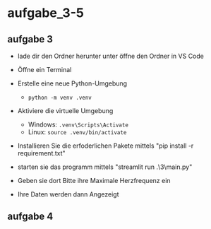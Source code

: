 # aufgabe_3-5

## aufgabe 3

- lade dir den Ordner herunter unter öffne den Ordner in VS Code
- Öffne ein Terminal
- Erstelle eine neue Python-Umgebung
    - `python -m venv .venv`
- Aktiviere die virtuelle Umgebung
    - Windows: `.venv\Scripts\Activate`
    - Linux: `source .venv/bin/activate`
- Installieren Sie die erfoderlichen Pakete mittels "pip install -r requirement.txt"

- starten sie das programm mittels "streamlit run .\3\main.py"
- Geben sie dort Bitte ihre Maximale Herzfrequenz ein
- Ihre Daten werden dann Angezeigt

## aufgabe 4

